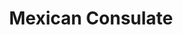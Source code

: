 ---
title: Mexican Consulate
image: "/assets/img/resources/entrepreneurship/sre.png"
description: The Mexican Consulate offers support to Mexican entrepreneurs seeking for legal advise, networking, and among others
categories:
  - Government
link: https://consulmex.sre.gob.mx/sanfrancisco/
---